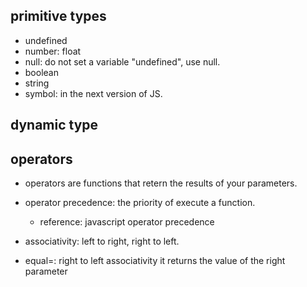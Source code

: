 ## primitive types

- undefined
- number: float
- null: do not set a variable "undefined", use null.
- boolean
- string
- symbol: in the next version of JS.

## dynamic type

## operators
- operators are functions that retern the results of your parameters.
- operator precedence: the priority of execute a function.
  - reference: javascript operator precedence
- associativity: left to right, right to left.

- equal=: right to left associativity
  it returns the value of the right parameter
